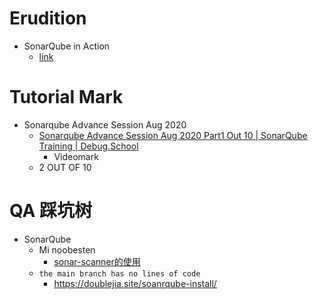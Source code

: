 # Erudition
- SonarQube in Action
  - [link](https://zhjwpku.com/assets/pdf/SonarQube_in_Action.pdf)

# Tutorial Mark
- Sonarqube Advance Session Aug 2020
  - [Sonarqube Advance Session Aug 2020 Part1 Out 10 | SonarQube Training | Debug.School](https://www.youtube.com/watch?v=b9hTziadXMY&list=PLTCuRW0ikUdOdudqz-z43uJppdq97qvDe)
    - Videomark
  - 2 OUT OF 10

# QA 踩坑树
- SonarQube
  - Mi noobesten
    - [sonar-scanner的使用](https://www.cnblogs.com/Uni-Hoang/p/15207178.html)
  - `the main branch has no lines of code`
    - https://doublejia.site/soanrqube-install/